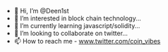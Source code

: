 - 👋 Hi, I’m @Deen1st
- 👀 I’m interested in  block chain technology...
- 🌱 I’m currently learning  javascript/solidity...
- 💞️ I’m looking to collaborate on twitter...
- 📫 How to reach me - www.twitter.com/coin_vibes
<!---
Deen1st/Deen1st is a ✨ special ✨ repository because its `README.md` (this file) appears on your GitHub profile.
You can click the Preview link to take a look at your changes.
--->
